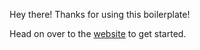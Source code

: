 Hey there!  Thanks for using this boilerplate!

Head on over to the [website](https://scalable-react-ts-boilerplate.herokuapp.com/) to get started.
